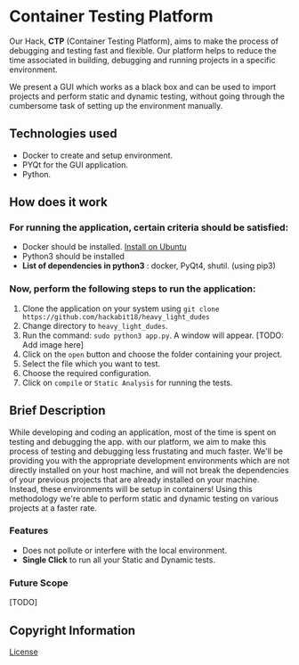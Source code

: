 # Container Testing Platform

Our Hack, **CTP** (Container Testing Platform), aims to make the process of debugging and testing fast and flexible. Our platform helps to reduce the time associated in building, debugging and running projects in a specific environment.

We present a GUI which works as a black box and can be used to import projects and perform static and dynamic testing, without going through the cumbersome task of setting up the environment manually.





## Technologies used

* Docker to create and setup environment.
* PYQt for the GUI application.
* Python.

## How does it work
  ### For running the application, certain criteria should be satisfied:
  * Docker should be installed. [Install on Ubuntu](https://docs.docker.com/install/linux/docker-ce/ubuntu/) 
  * Python3 should be installed
  * **List of dependencies in python3** : docker, PyQt4, shutil. (using pip3)
  ### Now, perform the following steps to run the application:
  1. Clone the application on your system using `git clone https://github.com/hackabit18/heavy_light_dudes`
  2. Change directory to `heavy_light_dudes`.
  3. Run the command: `sudo python3 app.py`. A window will appear. [TODO: Add image here]
  4. Click on the `open` button and choose the folder containing your project.
  5. Select the file which you want to test.
  6. Choose the required configuration.
  7. Click on `compile` or `Static Analysis` for running the tests.
  
## Brief Description
While developing and coding an application, most of the time is spent on testing and debugging the app. with our platform, we aim to make this process of testing and debugging less frustating and much faster. We'll be providing you with the appropriate development environments which are not directly installed on your host machine, and will not break the dependencies of your previous projects that are already installed on your machine. Instead, these environments will be setup in containers! Using this methodology we're able to perform static and dynamic testing on various projects at a faster rate.

### Features
* Does not pollute or interfere with the local environment.
* **Single Click** to run all your Static and Dynamic tests.

### Future Scope
[TODO]

## Copyright Information
[License](https://github.com/hackabit18/heavy_light_dudes/blob/master/LICENSE)








